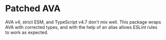 # Patched AVA

AVA v4, strict ESM, and TypeScript v4.7 don't mix well. This package wraps AVA with corrected types, and with the help of an alias allows ESLint rules to work as expected.
